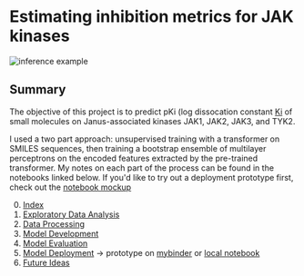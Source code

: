 # Estimating inhibition metrics for JAK kinases

![ inference example ](inference_example.png)

## Summary

The objective of this project is to predict pKi (log dissocation constant [Ki](https://en.wikipedia.org/wiki/Enzyme_inhibitor#Quantitative_description) of small molecules on Janus-associated kinases JAK1, JAK2, JAK3, and TYK2. 

I used a two part approach: unsupervised training with a transformer on SMILES sequences, then training a bootstrap ensemble of multilayer perceptrons on the encoded features extracted by the pre-trained transformer. My notes on each part of the process can be found in the notebooks linked below. If you'd like to try out a deployment prototype first, check out the [notebook mockup](https://mybinder.org/v2/gh/riveSunder/JAKInhibition/HEAD?labpath=notebooks%2Fmockup.ipynb)

0. [Index](notebooks/index.ipynb)
1. [Exploratory Data Analysis](notebooks/eda.ipynb)
2. [Data Processing](notebook/data_processing.ipynb)
3. [Model Development](notebooks/model_development.ipynb)
4. [Model Evaluation](notebooks/model_evaluation.ipynb)
5. [Model Deployment](notebooks/model_deployment.ipynb) -> prototype on [mybinder](https://mybinder.org/v2/gh/riveSunder/JAKInhibition/HEAD?labpath=notebooks%2Fmockup.ipynb) or [local notebook](notebooks/mock.ipynb)
6. [Future Ideas](notebooks/future_ideas.ipynb)

